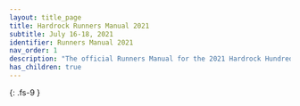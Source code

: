 ```yaml
---
layout: title_page
title: Hardrock Runners Manual 2021
subtitle: July 16-18, 2021
identifier: Runners Manual 2021
nav_order: 1
description: "The official Runners Manual for the 2021 Hardrock Hundred Endurance Run"
has_children: true
---
```


{: .fs-9 }
